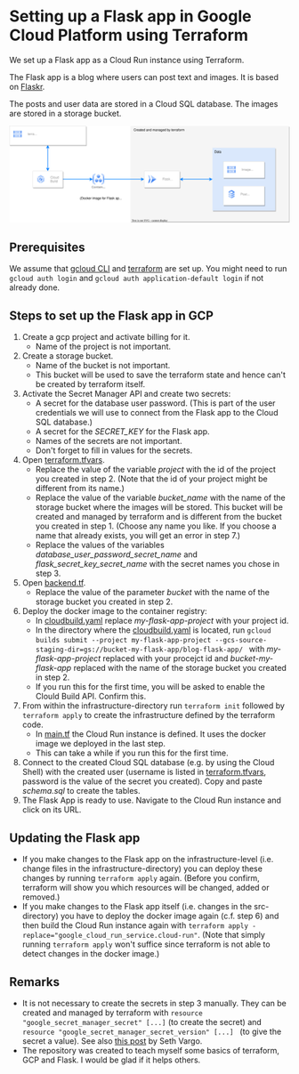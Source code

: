 # Setting up a Flask app in Google Cloud Platform using Terraform

We set up a Flask app as a Cloud Run instance using Terraform. 

The Flask app is a blog where users can post text and images. It is based on [Flaskr](https://flask.palletsprojects.com/en/2.2.x/tutorial/).

The posts and user data are stored in a Cloud SQL database. The images are stored in a storage bucket.  

![basic setting](basic_setting.drawio.svg)


## Prerequisites
We assume that [gcloud CLI](https://cloud.google.com/sdk/docs/install?hl=en) and [terraform](https://developer.hashicorp.com/terraform/tutorials/gcp-get-started/install-cli) are set up. You might need to run `gcloud auth login` and `gcloud auth application-default login` if not already done.

## Steps to set up the Flask app in GCP
1. Create a gcp project and activate billing for it.
   * Name of the project is not important.
2. Create a storage bucket.
   * Name of the bucket is not important. 
   * This bucket will be used to save the terraform state and hence can't be created by terraform itself.
3. Activate the Secret Manager API and create two secrets: 
   * A secret for the database user password. (This is part of the user credentials we will use to connect from the Flask app to the Cloud SQL database.)
   * A secret for the _SECRET_KEY_ for the Flask app.
   * Names of the secrets are not important.
   * Don't forget to fill in values for the secrets. 
4. Open [terraform.tfvars](infrastructure/terraform.tfvars).
   * Replace the value of the variable _project_ with the id of the project you created in step 2. (Note that the id of your project might be different from its name.)
   * Replace the value of the variable _bucket_name_ with the name of the storage bucket where the images will be stored. This bucket will be created and managed by terraform and is different from the bucket you created in step 1. (Choose any name you like. If you choose a name that already exists, you will get an error in step 7.)
   * Replace the values of the variables _database_user_password_secret_name_ and _flask_secret_key_secret_name_ with the secret names you chose in step 3.
5. Open [backend.tf](infrastructure/backend.tf).
   * Replace the value of the parameter _bucket_ with the name of the storage bucket you created in step 2. 
6. Deploy the docker image to the container registry:
   * In [cloudbuild.yaml](cloudbuild.yaml) replace _my-flask-app-project_ with your project id.
   * In the directory where the [cloudbuild.yaml](cloudbuild.yaml) is located, run `gcloud builds submit --project my-flask-app-project --gcs-source-staging-dir=gs://bucket-my-flask-app/blog-flask-app/
` with _my-flask-app-project_ replaced with your procejct id and _bucket-my-flask-app_ replaced with the name of the storage bucket you created in step 2.
   * If you run this for the first time, you will be asked to enable the Clould Build API. Confirm this.
7. From within the infrastructure-directory run `terraform init` followed by `terraform apply` to create the infrastructure defined by the terraform code.
   * In [main.tf](infrastructure/main.tf) the Cloud Run instance is defined. It uses the docker image we deployed in the last step.
   * This can take a while if you run this for the first time.
8. Connect to the created Cloud SQL database (e.g. by using the Cloud Shell) with the created user (username is listed in [terraform.tfvars](infrastructure/terraform.tfvars), password is the value of the secret you created). Copy and paste _schema.sql_ to create the tables.
9. The Flask App is ready to use. Navigate to the Cloud Run instance and click on its URL.

## Updating the Flask app
- If you make changes to the Flask app on the infrastructure-level (i.e. change files in the infrastructure-directory) you can deploy these changes by running `terraform apply` again. (Before you confirm, terraform will show you which resources will be changed, added or removed.)
- If you make changes to the Flask app itself (i.e. changes in the src-directory) you have to deploy the docker image again (c.f. step 6) and then build the Cloud Run instance again with `terraform apply -replace="google_cloud_run_service.cloud-run"`. (Note that simply running `terraform apply` won't suffice since terraform is not able to detect changes in the docker image.)


## Remarks
   * It is not necessary to create the secrets in step 3 manually. They can be created and managed by terraform with `resource "google_secret_manager_secret" [...]` (to create the secret) and `resource "google_secret_manager_secret_version" [...] ` (to give the secret a value). See also [this post](https://www.sethvargo.com/managing-google-secret-manager-secrets-with-terraform/) by Seth Vargo.
   * The repository was created to teach myself some basics of terraform, GCP and Flask. I would be glad if it helps others.
